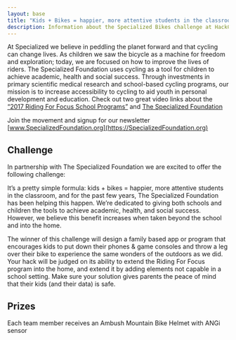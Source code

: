 ```yaml
---
layout: base
title: "Kids + Bikes = happier, more attentive students in the classroom"
description: Information about the Specialized Bikes challenge at HackCU V.
---
```


At Specialized we believe in peddling the planet forward and that cycling can change lives. As children we saw the bicycle as a machine for freedom and exploration; today, we are focused on how to improve the lives of riders. The Specialized Foundation uses cycling as a tool for children to achieve academic, health and social success. Through investments in primary scientific medical research and school-based cycling programs, our mission is to increase accessibility to cycling to aid youth in personal development and education. Check out two great video links about the [“2017 Riding For Focus School Programs”](https://bit.ly/RidingForFocus1) and [The Specialized Foundation](https://bit.ly/_TSF1)


Join the movement and signup for our newsletter [www.SpecializedFoundation.org](https://SpecializedFoundation.org)

## Challenge

In partnership with The Specialized Foundation we are excited to offer the following challenge:

It’s a pretty simple formula: kids + bikes = happier, more attentive students in the classroom, and for the past few years, The Specialized Foundation has been helping this happen. We’re dedicated to giving both schools and children the tools to achieve academic, health, and social success. However, we believe this benefit increases when taken beyond the school and into the home.

The winner of this challenge will design a family based app or program that encourages kids to put down their phones & game consoles and throw a leg over their bike to experience the same wonders of the outdoors as we did. Your hack will be judged on its ability to extend the Riding For Focus program into the home, and extend it by adding elements not capable in a school setting. Make sure your solution gives parents the peace of mind that their kids (and their data) is safe.

## Prizes

Each team member receives an Ambush Mountain Bike Helmet with ANGi sensor